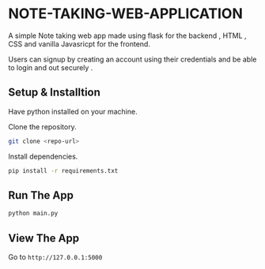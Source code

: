 # NOTE-TAKING-WEB-APPLICATION

A simple Note taking web app made using flask for the backend  , HTML , CSS and  vanilla Javasricpt for the frontend.

Users can signup by creating an account using their credentials  and be able to login and out securely .

## Setup & Installtion

Have python installed on your machine.

Clone the repository.

```bash
git clone <repo-url>
```
Install dependencies.
```bash
pip install -r requirements.txt
```

## Run The App

```bash
python main.py
```

## View The App

Go to `http://127.0.0.1:5000`
